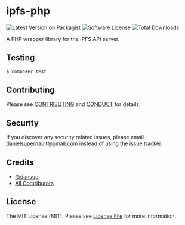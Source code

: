 # ipfs-php

[![Latest Version on Packagist][ico-version]][link-packagist]
[![Software License][ico-license]](LICENSE.md)
[![Total Downloads][ico-downloads]][link-downloads]

A PHP wrapper library for the IPFS API server.

## Testing

``` bash
$ composer test
```

## Contributing

Please see [CONTRIBUTING](CONTRIBUTING.md) and [CONDUCT](CONDUCT.md) for details.

## Security

If you discover any security related issues, please email danielsupernault@gmail.com instead of using the issue tracker.

## Credits

- [@dansup](https://github.com/dansup)
- [All Contributors](https://github.com/dansup/laravel-edmunds/graphs/contributors)

## License

The MIT License (MIT). Please see [License File](LICENSE.md) for more information.

[ico-version]: https://img.shields.io/packagist/v/dansup/ipfs-php.svg?style=flat-square
[ico-license]: https://img.shields.io/badge/license-MIT-brightgreen.svg?style=flat-square
[ico-travis]: https://img.shields.io/travis/dansup/ipfs-php/master.svg?style=flat-square
[ico-scrutinizer]: https://img.shields.io/scrutinizer/coverage/g/dansup/ipfs-php.svg?style=flat-square
[ico-code-quality]: https://img.shields.io/scrutinizer/g/dansup/ipfs-php.svg?style=flat-square
[ico-downloads]: https://img.shields.io/packagist/dt/dansup/ipfs-php.svg?style=flat-square

[link-packagist]: https://packagist.org/packages/dansup/ipfs-php
[link-travis]: https://travis-ci.org/dansup/ipfs-php
[link-scrutinizer]: https://scrutinizer-ci.com/g/dansup/ipfs-php/code-structure
[link-code-quality]: https://scrutinizer-ci.com/g/dansup/ipfs-php
[link-downloads]: https://packagist.org/packages/dansup/ipfs-php
[link-author]: https://github.com/:author_username
[link-contributors]: ../../contributors
